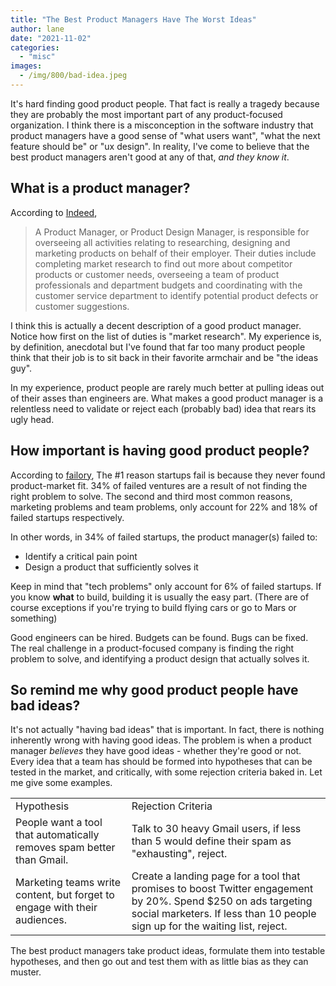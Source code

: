 ```yaml
---
title: "The Best Product Managers Have The Worst Ideas"
author: lane
date: "2021-11-02"
categories:
  - "misc"
images:
  - /img/800/bad-idea.jpeg
---
```


It's hard finding good product people. That fact is really a tragedy because they are probably the most important part of any product-focused organization. I think there is a misconception in the software industry that product managers have a good sense of "what users want", "what the next feature should be" or "ux design". In reality, I've come to believe that the best product managers aren't good at any of that, _and they know it_.

## What is a product manager?

According to [Indeed](https://www.indeed.com/hire/job-description/product-manager?gclid=CjwKCAjwoP6LBhBlEiwAvCcthE-n2NfG01rRkwSc5Ff7tR-F3qZcScp8YEPJ1hgjOHDYRD3YPCJ2yhoCLoUQAvD_BwE&aceid=),

> A Product Manager, or Product Design Manager, is responsible for overseeing all activities relating to researching, designing and marketing products on behalf of their employer. Their duties include completing market research to find out more about competitor products or customer needs, overseeing a team of product professionals and department budgets and coordinating with the customer service department to identify potential product defects or customer suggestions.

I think this is actually a decent description of a good product manager. Notice how first on the list of duties is "market research". My experience is, by definition, anecdotal but I've found that far too many product people think that their job is to sit back in their favorite armchair and be "the ideas guy".

In my experience, product people are rarely much better at pulling ideas out of their asses than engineers are. What makes a good product manager is a relentless need to validate or reject each (probably bad) idea that rears its ugly head.

## How important is having good product people?

According to [failory](https://www.failory.com/blog/startup-failure-rate), The #1 reason startups fail is because they never found product-market fit. 34% of failed ventures are a result of not finding the right problem to solve. The second and third most common reasons, marketing problems and team problems, only account for 22% and 18% of failed startups respectively.

In other words, in 34% of failed startups, the product manager(s) failed to:

- Identify a critical pain point
- Design a product that sufficiently solves it

Keep in mind that "tech problems" only account for 6% of failed startups. If you know **what** to build, building it is usually the easy part. (There are of course exceptions if you're trying to build flying cars or go to Mars or something)

Good engineers can be hired. Budgets can be found. Bugs can be fixed. The real challenge in a product-focused company is finding the right problem to solve, and identifying a product design that actually solves it.

## So remind me why good product people have bad ideas?

It's not actually "having bad ideas" that is important. In fact, there is nothing inherently wrong with having good ideas. The problem is when a product manager _believes_ they have good ideas - whether they're good or not. Every idea that a team has should be formed into hypotheses that can be tested in the market, and critically, with some rejection criteria baked in. Let me give some examples.

<div class="tablewrap">

|                                                                           |                                                                                                                                                                                               |
| ------------------------------------------------------------------------- | --------------------------------------------------------------------------------------------------------------------------------------------------------------------------------------------- |
| Hypothesis                                                                | Rejection Criteria                                                                                                                                                                            |
| People want a tool that automatically removes spam better than Gmail.     | Talk to 30 heavy Gmail users, if less than 5 would define their spam as "exhausting", reject.                                                                                                 |
| Marketing teams write content, but forget to engage with their audiences. | Create a landing page for a tool that promises to boost Twitter engagement by 20%. Spend $250 on ads targeting social marketers. If less than 10 people sign up for the waiting list, reject. |

</div>

The best product managers take product ideas, formulate them into testable hypotheses, and then go out and test them with as little bias as they can muster.
